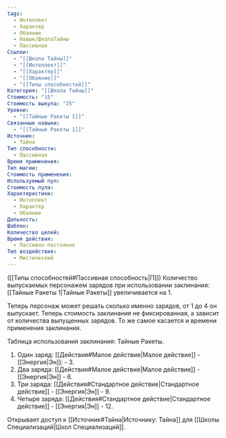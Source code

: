 ```yaml
---
tags:
  - Интеллект
  - Характер
  - Обаяние
  - Навык/ШколаТайны
  - Пассивная
Ссылки:
  - "[[Школа Тайны]]"
  - "[[Интеллект]]"
  - "[[Характер]]"
  - "[[Обаяние]]"
  - "[[Типы способностей]]"
Категория: "[[Школа Тайны]]"
Стоимость: "15"
Стоимость выкупа: "25"
Уровни:
  - "[[Тайные Ракеты 1]]"
Связанные навыки:
  - "[[Тайные Ракеты 1]]"
Источник:
  - Тайна
Тип способности:
  - Пассивная
Время применения: 
Тип магии: 
Стоимость применения: 
Используемый пул: 
Стоимость пула: 
Характеристики:
  - Интеллект
  - Характер
  - Обаяние
Дальность: 
Шаблон: 
Количество целей: 
Время действия:
  - Пассивно-постоянно
Тип воздействия:
  - Мистический
---
```

([[Типы способностей#Пассивная способность|П]]) Количество выпускаемых персонажем зарядов при использовании заклинания: [[Тайные Ракеты 1|Тайные Ракеты]] увеличивается на 1. 

Теперь персонаж может решать сколько именно зарядов, от 1 до 4 он выпускает. Теперь стоимость заклинания не фиксированная, а зависит от количества выпущенных зарядов. То же самое касается и времени применения заклинания.

Таблица использования заклинания: Тайные Ракеты. 

1. Один заряд: [[Действия#Малое действие|Малое действие]] - [[Энергия|Эн]]: - 3. 
2. Два заряда: [[Действия#Малое действие|Малое действие]] - [[Энергия|Эн]] - 6.
3. Три заряда: [[Действия#Стандартное действие|Стандартное действие]] - [[Энергия|Эн]] - 9.
4. Четыре заряда: [[Действия#Стандартное действие|Стандартное действие]] - [[Энергия|Эн]] - 12.

Открывает доступ к [[Источник#Тайна|Источнику: Тайна]] для [[Школы Специализаций|Школ Специализаций]]. 